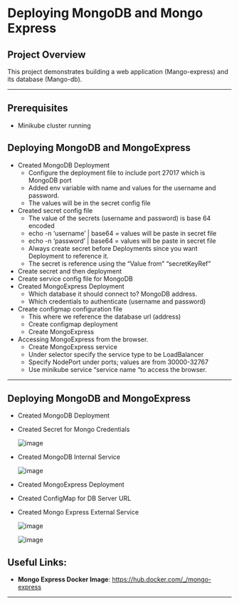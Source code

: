 # Deploying MongoDB and Mongo Express

## **Project Overview**
This project demonstrates building a web application (Mango-express)  and its database (Mango-db). 

---

## **Prerequisites**
- Minikube cluster running
  
## **Deploying MongoDB and MongoExpress**
- Created MongoDB Deployment
  -	Configure the deployment file to include port 27017 which is MongoDB port
  - Added env variable with name and values for the username and password.
  - The values will be in the secret config file
-	Created secret config file
     - The value of the secrets (username and password) is base 64 encoded
     - echo -n ‘username’ | base64  =  values will be paste in secret file
     - echo -n ‘password’ | base64  =  values will be paste in secret file
     - Always create secret before Deployments since you want Deployment to reference it.
     - The secret is reference using the “Value from” “secretKeyRef” 
- Create secret and then deployment
- Create service config file for MongoDB
- Created MongoExpress Deployment
    - Which database it should connect to? MongoDB address.
    - Which credentials to authenticate (username and password)
-	Create configmap configuration file
    -	This where we reference the database url (address)
    - Create configmap deployment 
    -	Create MongoExpress
-	Accessing MongoExpress from the browser.
    -	Create MongoExpress service
    -	Under selector specify the service type to be LoadBalancer
    -	Specify NodePort under ports; values are from 30000-32767
    -	Use minikube service “service name “to access the browser.

 
---

## **Deploying MongoDB and MongoExpress**
- Created MongoDB Deployment
- Created Secret for Mongo Credentials
  
  ![image](https://github.com/user-attachments/assets/ca8c8afd-e725-4a42-920e-704c45b9787d)

- Created MongoDB Internal Service

  ![image](https://github.com/user-attachments/assets/a72db9cc-2d3a-4024-8f81-65cd7b808bfa)

- Created MongoExpress Deployment
- Created ConfigMap for DB Server URL
- Created Mongo Express External Service

  ![image](https://github.com/user-attachments/assets/15471577-5957-449e-9b2f-73d201b38e05)


  ![image](https://github.com/user-attachments/assets/640b1e1e-a0ab-497b-9f89-3e6decb51269)


## **Useful Links:**
- **Mongo Express Docker Image**:  https://hub.docker.com/_/mongo-express

---
